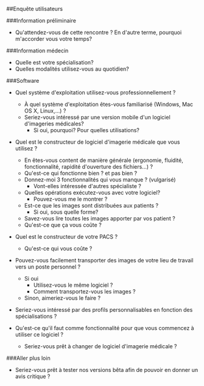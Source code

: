 ##Enquête utilisateurs 

###Information préliminaire

* Qu'attendez-vous de cette rencontre ? En d'autre terme, pourquoi m'accorder vous votre temps?

###Information médecin

* Quelle est votre spécialisation?
* Quelles modalités utilisez-vous au quotidien?

###Software

* Quel système d'exploitation utilisez-vous professionnellement ?
	* À quel système d'exploitation êtes-vous familiarisé (Windows, Mac OS X, Linux,...) ?
	* Seriez-vous intéressé par une version mobile d'un logiciel d'imageries médicales?
		* Si oui, pourquoi? Pour quelles utilisations?

* Quel est le constructeur de logiciel d'imagerie médicale que vous utilisez ?
	* En êtes-vous content de manière générale (ergonomie, fluidité, fonctionnalité, rapidité d'ouverture des fichiers...) ?
	* Qu'est-ce qui fonctionne bien ? et pas bien ?
	* Donnez-moi 3 fonctionnalités qui vous manque ? (vulgarisé)
		* Vont-elles intéressée d'autres spécialiste ?
	* Quelles opérations exécutez-vous avec votre logiciel?
		* Pouvez-vous me le montrer ?
	* Est-ce que les images sont distribuées aux patients ?
		* Si oui, sous quelle forme?
	* Savez-vous lire toutes les images apporter par vos patient ?
	* Qu'est-ce que ça vous coûte ?

* Quel est le constructeur de votre PACS ?
	* Qu'est-ce qui vous coûte ?

* Pouvez-vous facilement transporter des images de votre lieu de travail vers un poste personnel ?
	* Si oui
		* Utilisez-vous le même logiciel ?
		* Comment transportez-vous les images ?
	* Sinon, aimeriez-vous le faire ?

* Seriez-vous intéressé par des profils personnalisables en fonction des spécialisations ?

* Qu'est-ce qu'il faut comme fonctionnalité pour que vous commencez à utiliser ce logiciel ?
	* Seriez-vous prêt à changer de logiciel d'imagerie médicale ?

###Aller plus loin

* Seriez-vous prêt à tester nos versions bêta afin de pouvoir en donner un avis critique ?